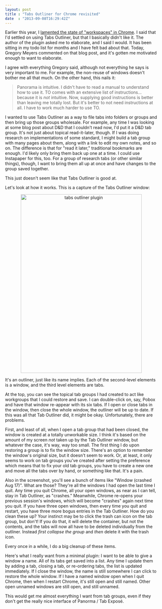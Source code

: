 ```yaml
---
layout: post
title : "Tabs Outliner for Chrome revisited"
date  : "2013-09-08T16:29:42Z"
---
```

Earlier this year, I [lamented the state of "workspaces" in
Chrome](http://rjbs.manxome.org/rubric/entry/1980).  I said that I'd settled on
using Tabs Outliner, but that I basically didn't like it.  The author of the
plugin asked me to elaborate, and I said I would.  It has been sitting in my
todo list for months and I have felt bad about that.  Today, Gregory Meyers
commented on that blog post, and it's gotten me motivated enough to want to
elaborate.

I agree with everything Gregory said, although not everything he says
is very important to me.  For example, the non-reuse of windows doesn't bother
me all that much.  On the other hand, this nails it:

> Panorama is intuitive. I didn't have to read a manual to understand how to
> use it. TO comes with an extensive list of instructions... because it is
> *not* intuitive. Now, supplying good instructions is better than leaving me
> totally lost. But it's better to not need instructions at all. I have to work
> much harder to use TO.

I wanted to use Tabs Outliner as a way to file tabs into folders or groups and
then bring up those groups wholesale.  For example, any time I was looking at
some blog post about D&D that I couldn't read now, I'd put it a D&D tab group.
It's not just about topical read-it-later, though.  If I was doing research on
implementations of some standard, I might build a tab group with many pages
about them, along with a link to edit my own notes, and so on.  The difference
is that for "read it later," traditional bookmarks are enough.  I'd likely only
bring them back up one at a time.  I could use Instapaper for this, too.  For a
group of research tabs (or other similar things), though, I want to bring them
all up at once and have changes to the group saved together.

This just doesn't seem like that Tabs Outliner is good at.

Let's look at how it works.  This is a capture of the Tabs Outliner window:

<center><a href="http://www.flickr.com/photos/rjbs/9699467755/" title="tab
outliner plugin by rjbs, on Flickr"><img
src="http://farm6.staticflickr.com/5524/9699467755_267ed11aae_o.png"
width="400" height="589" alt="tabs outliner plugin"></a></center>

It's an outliner, just like its name implies.  Each of the second-level
elements is a window, and the third level elements are tabs.

At the top, you can see the topical tab groups I had created to act like
workgroups that I could restore and save.  I can double-click on, say, Pobox
and have that window re-appear with its six tabs.  If I open or close tabs in
the window, then close the whole window, the outliner will be up to date.  If
this was all that Tab Outliner did, it might be okay.  Unfortunately, there are
problems.

First, and least of all, when I open a tab group that had been closed, the
window is created at a totally unworkable size.  I think it's based on the
amount of my screen *not* taken up by the Tab Outliner window, but whatever the
case, it's way, way too small.  The first thing I do upon restoring a group is
to fix the window size.  There's an option to remember the window's original
size, but it doesn't seem to work.  Or, at least, it only seems to work on
tab groups you've created after setting the preference which means that to fix
your old tab groups, you have to create a new one and move all the tabs over by
hand, or something like that.  It's a pain.

Also in the screenshot, you'll see a bunch of items like "Window (crashed Aug
17)".  What are those?  They're all the windows I had open the last time I
quit.  Any time you quit Chrome, all your open windows, as near as I can tell,
stay in Tab Outliner, as "crashes."  Meanwhile, Chrome re-opens your previous
session's windows, which will become "crashes" again next time you quit.  If
you have three open windows, then every time you quit and restart, you have
three more bogus entries in the Tab Outliner.  How do you clean these up?  Your
instinct may be to click the trash can icon on the tab group, but don't!  If
you do that, it will delete the container, but not the contents, and the tabs
will now all have to be deleted individually from the outliner.  Instead *first
collapse the group* and *then* delete it with the trash icon.

Every once in a while, I do a big cleanup of these items.

Here's what I really want from a minimal plugin:  I want to be able to give a
window a name.  All of its tabs get saved into a list.  Any time I update them
by adding a tab, closing a tab, or re-ordering tabs, the list is updated
immediately.  If I close the window, the name is still somewhere I can click to
restore the whole window.  If I have a named window open when I quit Chrome,
then when I restart Chrome, it's still open and still named.  Other open
unnamed windows are still open, and still unnamed.

This would get me almost everything I want from tab groups, even if they don't
get the really nice interface of Panorma / Tab Exposé.

